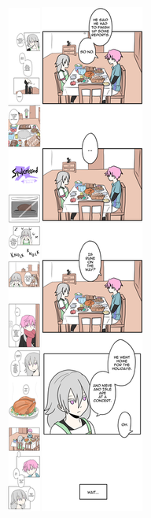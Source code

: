<img src="sc-winter-project-1.png" alt="sc-winter-project-1">
<img src="sc-winter-project-1.5.png" alt="sc-winter-project-1.5">
